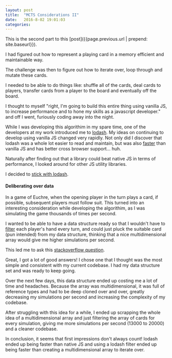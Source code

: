 ```yaml
---
layout: post
title:  "MCTS Considerations II"
date:   2016-8-02 19:01:03
categories: 
---
```

This is the second part to this [post]({{page.previous.url  | prepend: site.baseurl}}).

I had figured out how to represent a playing card in a memory efficient and maintainable way. 

The challenge was then to figure out how to iterate over, loop through and mutate these cards.

I needed to be able to do things like: shuffle all of the cards, deal cards to players, transfer cards from a player to the board and eventually off the board.

I thought to myself "right, I'm going to build this entire thing using vanilla JS, to increase performance and to hone my skills as a javascript developer." and off I went, furiously coding away into the night.

While I was developing this algorithim in my spare time, one of the developers at my work introduced me to [lodash](https://lodash.com/). My ideas on continuing to develop using vanilla JS changed very rapidly. Not only did I discover that lodash was a whole lot easier to read and maintain, but was also [faster](https://www.youtube.com/watch?v=cD9utLH3QOk) than vanilla JS and has better cross browser support... huh.

Naturally after finding out that a library could beat native JS in terms of performance, I looked around for other JS utility libraries.

I decided to [stick with lodash](http://stackoverflow.com/questions/13789618/differences-between-lodash-and-underscore).

#### Deliberating over data

In a game of Euchre, when the opening player in the turn plays a card, if possible, subsequent players must follow suit. This turned into an interesting consideration while developing the algorithim, as I was simulating the game thousands of times per second.

I wanted to be able to have a data structure ready so that I wouldn't have to [filter](https://lodash.com/docs/#filter) each player's hand every turn, and could just pluck the suitable card (pun intended) from my data structure, thinking that a nice multidimensional array would give me higher simulations per second.

This led me to ask this [stackoverflow question](https://stackoverflow.com/questions/39178029/partition-javascript-array-of-primitive-types-into-multiple-parts).

Great, I got a lot of good answers! I chose one that I thought was the most simple and consistent with my current codebase. I had my data structure set and was ready to keep going.

Over the next few days, this data structure ended up costing me a lot of time and headaches. Because the array was multidimensional, it was full of reference types and had to be deep cloned over and over, greatly decreasing my simulations per second and increasing the complexity of my codebase.

After struggling with this idea for a while, I ended up scrapping the whole idea of a multidimensional array and just filtering the array of cards for every simulation, giving me more simulations per second (13000 to 20000) and a cleaner codebase.

In conclusion, it seems that first impressions don't always count! lodash ended up being faster than native JS and using a lodash filter ended up being faster than creating a multidimensional array to iterate over.


